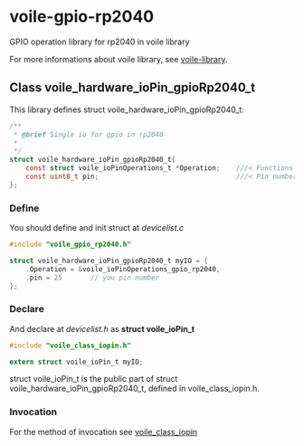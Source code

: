 # voile-gpio-rp2040
GPIO operation library for rp2040 in voile library

For more informations about voile library, see [voile-library](https://github.com/Jimmy39/voile-library).

## Class voile_hardware_ioPin_gpioRp2040_t

This library defines struct voile_hardware_ioPin_gpioRp2040_t:

```C
/**
 * @brief Single io for gpio in rp2040
 * 
 */
struct voile_hardware_ioPin_gpioRp2040_t{
    const struct voile_ioPinOperations_t *Operation;    ///< Functions of ioPin
    const uint8_t pin;                                  ///< Pin number
};
```
### Define

You should define and init struct at _devicelist.c_

```C
#include "voile_gpio_rp2040.h"

struct voile_hardware_ioPin_gpioRp2040_t myIO = {
    .Operation = &voile_ioPinOperations_gpio_rp2040,
    .pin = 25       // you pin number
};
```

### Declare

And declare at _devicelist.h_ as __struct voile_ioPin_t__

```C
#include "voile_class_iopin.h"

extern struct voile_ioPin_t myIO;
```

struct voile_ioPin_t is the public part of struct voile_hardware_ioPin_gpioRp2040_t, defined in voile_class_iopin.h.

### Invocation

For the method of invocation see [voile_class_iopin](https://github.com/Jimmy39/voile_class_iopin)

